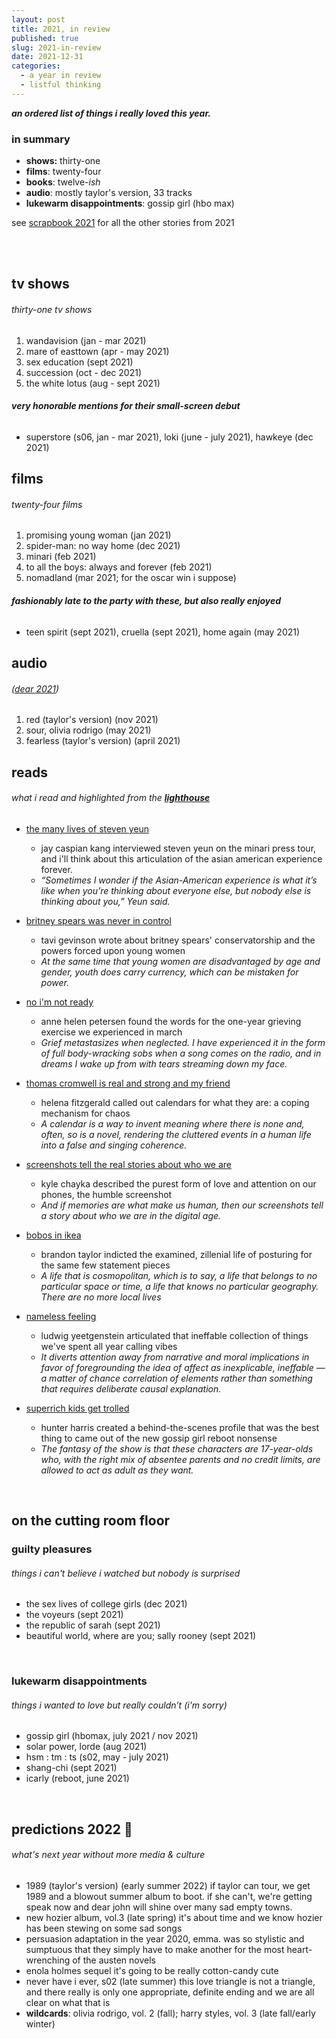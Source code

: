 ```yaml
---
layout: post
title: 2021, in review
published: true
slug: 2021-in-review
date: 2021-12-31
categories:
  - a year in review
  - listful thinking
---
```


***an ordered list of things i really loved this year.*** 

### in summary

- **shows:** thirty-one
- **films**: twenty-four
- **books**: twelve-*ish*
- **audio**: mostly taylor's version, 33 tracks
- **lukewarm disappointments**: gossip girl (hbo max)

see [scrapbook 2021](https://scrapbook.kellyluo.me/archives/2021) for all the other stories from 2021

<br />

<!--more-->

<br />

## tv shows 

###### thirty-one tv shows

1. wandavision (jan - mar 2021)
2. mare of easttown (apr - may 2021)
3. sex education (sept 2021)
4. succession (oct - dec 2021)
5. the white lotus (aug - sept 2021)

###### **very honorable mentions for their small-screen debut**

- superstore (s06, jan - mar 2021), loki (june - july 2021), hawkeye (dec 2021)



## films 

###### twenty-four films

1. promising young woman (jan 2021)
2. spider-man: no way home (dec 2021)
3. minari (feb 2021)
5. to all the boys: always and forever (feb 2021)
5. nomadland (mar 2021; for the oscar win i suppose)

###### **fashionably late to the party with these, but also really enjoyed**

- teen spirit (sept 2021), cruella (sept 2021), home again (may 2021)



## audio 

###### ([dear 2021](https://open.spotify.com/playlist/6X519DwhCT1st19zYkdyEc?si=7cb17f3e63b0466c))

1. red (taylor's version) (nov 2021)
2. sour, olivia rodrigo (may 2021)
3. fearless (taylor's version) (april 2021)



## reads

###### what i read and highlighted from the **[lighthouse](https://lighthouse.kellyluo.me/)**

- [the many lives of steven yeun](https://www.nytimes.com/2021/02/03/magazine/steven-yeun.html)
  - jay caspian kang interviewed steven yeun on the minari press tour, and i'll think about this articulation of the asian american experience forever. 
  - *“Sometimes I wonder if the Asian-American experience is what it’s like when you’re thinking about everyone else, but nobody else is thinking about you,” Yeun said.*

- [britney spears was never in control](https://www.thecut.com/2021/02/tavi-gevinson-britney-spears-was-never-in-control.html)
  - tavi gevinson wrote about britney spears' conservatorship and the powers forced upon young women
  - *At the same time that young women are disadvantaged by age and gender, youth does carry currency, which can be mistaken for power.*

- [no i'm not ready](https://annehelen.substack.com/p/no-im-not-ready)
  - anne helen petersen found the words for the one-year grieving exercise we experienced in march
  - *Grief metastasizes when neglected. I have experienced it in the form of full body-wracking sobs when a song comes on the radio, and in dreams I wake up from with tears streaming down my face.*

- [thomas cromwell is real and strong and my friend](https://griefbacon.substack.com/p/thomas-cromwell-is-real-and-strong)
  - helena fitzgerald called out calendars for what they are: a coping mechanism for chaos
  - *A calendar is a way to invent meaning where there is none and, often, so is a novel, rendering the cluttered events in a human life into a false and singing coherence.*

- [screenshots tell the real stories about who we are](https://www.nytimes.com/2021/07/06/magazine/screenshots.html) 
  - kyle chayka described the purest form of love and attention on our phones, the humble screenshot
  - *And if memories are what make us human, then our screenshots tell a story about who we are in the digital age.*

- [bobos in ikea](https://blgtylr.substack.com/p/bobos-in-ikea)
  - brandon taylor indicted the examined, zillenial life of posturing for the same few statement pieces
  -  *A life that is cosmopolitan, which is to say, a life that belongs to no particular space or time, a life that knows no particular geography. There are no more local lives*

- [nameless feeling](https://reallifemag.com/nameless-feeling/)
  - ludwig yeetgenstein articulated that ineffable collection of things we've spent all year calling vibes
  - *It diverts attention away from narrative and moral implications in favor of foregrounding the idea of affect as inexplicable, ineffable — a matter of chance correlation of elements rather than something that requires deliberate causal explanation.*

- [superrich kids get trolled](https://www.vulture.com/article/gossip-girl-reboot-behind-the-scenes.html)
  - hunter harris created a behind-the-scenes profile that was the best thing to came out of the new gossip girl reboot nonsense
  - *The fantasy of the show is that these characters are 17-year-olds who, with the right mix of absentee parents and no credit limits, are allowed to act as adult as they want.* 



<br />


## on the cutting room floor

### guilty pleasures

###### things i can't believe i watched but nobody is surprised

- the sex lives of college girls (dec 2021)
- the voyeurs (sept 2021)
- the republic of sarah (sept 2021)
- beautiful world, where are you; sally rooney (sept 2021)

<br />

### lukewarm disappointments

###### things i wanted to love but really couldn’t (i'm sorry)

- gossip girl (hbomax, july 2021 / nov 2021)
- solar power, lorde (aug 2021)
- hsm : tm : ts (s02, may - july 2021)
- shang-chi (sept 2021)
- icarly (reboot, june 2021)

 <br />

## predictions 2022 🔮

###### what's next year without more media & culture

- 1989 (taylor's version) (early summer 2022)
  if taylor can tour, we get 1989 and a blowout summer album to boot. if she can't, we're getting speak now and dear john will shine over many sad empty towns.
- new hozier album, vol.3 (late spring)
  it's about time and we know hozier has been stewing on some sad songs
- persuasion adaptation
  in the year 2020, emma. was so stylistic and sumptuous that they simply have to make another for the most heart-wrenching of the austen novels
- enola holmes sequel
  it's going to be really cotton-candy cute
- never have i ever, s02 (late summer)
  this love triangle is not a triangle, and there really is only one appropriate, definite ending and we are all clear on what that is
- **wildcards**: olivia rodrigo, vol. 2 (fall); harry styles, vol. 3 (late fall/early winter)